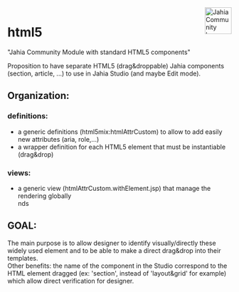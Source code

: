 <a href="https://doc.jahiacommunity.org">
    <img src="https://doc.jahiacommunity.org/files/live/sites/doc/files/logos/jc-resource-center-200.png" alt="Jahia Community logo" title="Jahia Community Documentation" align="right" height="60" />
</a>

# html5
"Jahia Community Module with standard HTML5 components"

Proposition to have separate HTML5 (drag&droppable) Jahia components (section, article, ...) to use in Jahia Studio (and maybe Edit mode).

<h2>Organization:</h2>


<h3>definitions:</h3>
<ul>
<li>a generic definitions (html5mix:htmlAttrCustom) to allow to add easily new attributes (aria, role,...)</li>
<li>a wrapper definition for each HTML5 element that must be instantiable (drag&drop)</li>
</ul>


<h3>views:</h3>
<ul>
<li>a generic view (htmlAttrCustom.withElement.jsp) that manage the rendering globally</li>nds
</ul>

<h2>GOAL:</h2>
<p>The main purpose is to allow designer to identify visually/directly these widely used element and to be able to make a direct drag&drop into their templates.<BR>
Other benefits: the name of the component in the Studio correspond to the HTML element dragged (ex: 'section', instead of 'layout&grid' for example) which allow direct verification for designer.</p>
